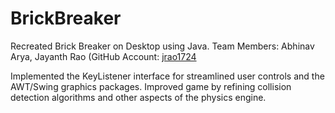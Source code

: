 # BrickBreaker
Recreated Brick Breaker on Desktop using Java. 
Team Members: Abhinav Arya, Jayanth Rao (GitHub Account: <a href="https://github.com/jrao1724">jrao1724</a>

Implemented the KeyListener interface for streamlined user controls and the AWT/Swing graphics packages. Improved game by refining collision detection algorithms and other aspects of the physics engine.

